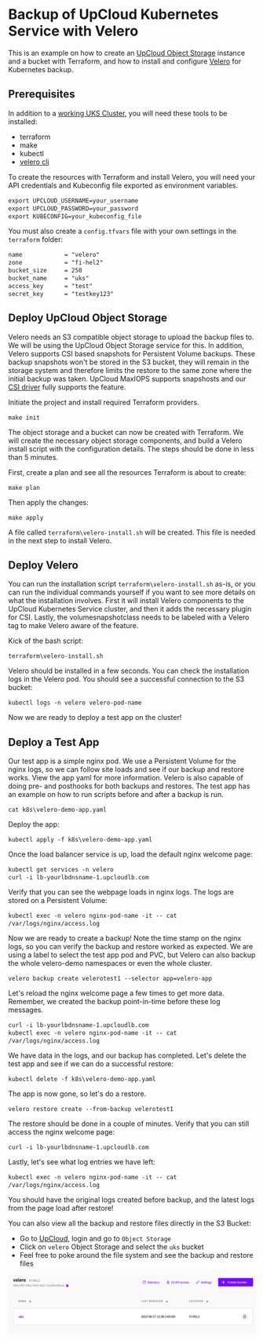 # Backup of UpCloud Kubernetes Service with Velero

This is an example on how to create an [UpCloud Object Storage](https://upcloud.com/products/object-storage) instance and a bucket with Terraform, and how to install and configure [Velero](https://velero.io/) for Kubernetes backup.  

## Prerequisites

In addition to a [working UKS Cluster](https://upcloud.com/products/managed-kubernetes), you will need these tools to be installed:

* terraform
* make
* kubectl
* [velero cli](https://velero.io/docs/main/basic-install/#install-the-cli)

To create the resources with Terraform and install Velero, you will need your API credentials and Kubeconfig file exported as environment variables.

```text
export UPCLOUD_USERNAME=your_username
export UPCLOUD_PASSWORD=your_password
export KUBECONFIG=your_kubeconfig_file
```

You must also create a `config.tfvars` file with your own settings in the `terraform` folder:

```text
name            = "velero"
zone            = "fi-hel2"
bucket_size     = 250
bucket_name     = "uks"
access_key      = "test"
secret_key      = "testkey123"
```

## Deploy UpCloud Object Storage

Velero needs an S3 compatible object storage to upload the backup files to. We will be using the UpCloud Object Storage service for this. In addition, Velero supports CSI based snapshots for Persistent Volume backups. These backup snapshots won't be stored in the S3 bucket, they will remain in the storage system and therefore limits the restore to the same zone where the initial backup was taken. UpCloud MaxIOPS supports snapshosts and our [CSI driver](https://github.com/UpCloudLtd/upcloud-csi) fully supports the feature.

Initiate the project and install required Terraform providers.

```text
make init
```

The object storage and a bucket can now be created with Terraform. We will create the necessary object storage components, and build a Velero install script with the configuration details. The steps should be done in less than 5 minutes.

First, create a plan and see all the resources Terraform is about to create:

```text
make plan
```

Then apply the changes:

```text
make apply
```

A file called `terraform\velero-install.sh` will be created. This file is needed in the next step to install Velero.

## Deploy Velero

You can run the installation script `terraform\velero-install.sh` as-is, or you can run the individual commands yourself if you want to see more details on what the installation involves. First it will install Velero components to the UpCloud Kubernetes Service cluster, and then it adds the necessary plugin for CSI. Lastly, the volumesnapshotclass needs to be labeled with a Velero tag to make Velero aware of the feature.

Kick of the bash script:

```text
terraform\velero-install.sh
```

Velero should be installed in a few seconds. You can check the installation logs in the Velero pod. You should see a successful connection to the S3 bucket:

```text
kubectl logs -n velero velero-pod-name
```

Now we are ready to deploy a test app on the cluster!

## Deploy a Test App

Our test app is a simple nginx pod. We use a Persistent Volume for the nginx logs, so we can follow site loads and see if our backup and restore works. View the app yaml for more information. Velero is also capable of doing pre- and posthooks for both backups and restores. The test app has an example on how to run scripts before and after a backup is run.

```text
cat k8s\velero-demo-app.yaml
```

Deploy the app:

```text
kubectl apply -f k8s\velero-demo-app.yaml
```

Once the load balancer service is up, load the default nginx welcome page:

```text
kubectl get services -n velero
curl -i lb-yourlbdnsname-1.upcloudlb.com
```

Verify that you can see the webpage loads in nginx logs. The logs are stored on a Persistent Volume:

```text
kubectl exec -n velero nginx-pod-name -it -- cat /var/logs/nginx/access.log
```

Now we are ready to create a backup! Note the time stamp on the nginx logs, so you can verify the backup and restore worked as expected. We are using a label to select the test app pod and PVC, but Velero can also backup the whole velero-demo namespaces or even the whole cluster.

```text
velero backup create velerotest1 --selector app=velero-app 
```

Let's reload the nginx welcome page a few times to get more data. Remember, we created the backup point-in-time before these log messages.

```text
curl -i lb-yourlbdnsname-1.upcloudlb.com
kubectl exec -n velero nginx-pod-name -it -- cat /var/logs/nginx/access.log
```

We have data in the logs, and our backup has completed. Let's delete the test app and see if we can do a successful restore:

```text
kubectl delete -f k8s\velero-demo-app.yaml
```

The app is now gone, so let's do a restore.

```text
velero restore create --from-backup velerotest1
```

The restore should be done in a couple of minutes. Verify that you can still access the nginx welcome page:

```text
curl -i lb-yourlbdnsname-1.upcloudlb.com
```

Lastly, let's see what log entries we have left:

```text
kubectl exec -n velero nginx-pod-name -it -- cat /var/logs/nginx/access.log
```

You should have the original logs created before backup, and the latest logs from the page load after restore!

You can also view all the backup and restore files directly in the S3 Bucket:

* Go to [UpCloud](https://upcloud.com), login and go to `Object Storage`
* Click on `velero` Object Storage and select the `uks` bucket
* Feel free to poke around the file system and see the backup and restore files

![Velero Bucket](images/velero-bucket.png)
